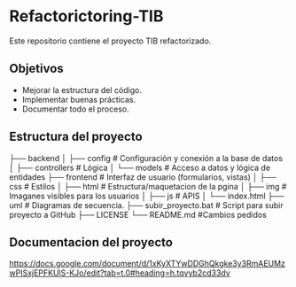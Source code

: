 # Refactorictoring-TIB

Este repositorio contiene el proyecto TIB refactorizado.

## Objetivos
- Mejorar la estructura del código.
- Implementar buenas prácticas.
- Documentar todo el proceso.


## Estructura del proyecto
├── backend
│ ├── config # Configuración y conexión a la base de datos
│ ├── controllers # Lógica
│ └── models # Acceso a datos y lógica de entidades
├── frontend # Interfaz de usuario (formularios, vistas)
│ ├── css # Estilos 
│ ├── html # Estructura/maquetacion de la pgina
│ ├── img # Imaganes visibles para los usuarios
│ ├── js # APIS 
│ └── index.html 
├── uml # Diagramas de secuencia.
├── subir_proyecto.bat # Script para subir proyecto a GitHub
├── LICENSE
└── README.md #Cambios pedidos

## Documentacion del proyecto
https://docs.google.com/document/d/1xKyXTYwDDGhQkgke3y3RmAEUMzwPISxjEPFKUlS-KJo/edit?tab=t.0#heading=h.tqvyb2cd33dv  
